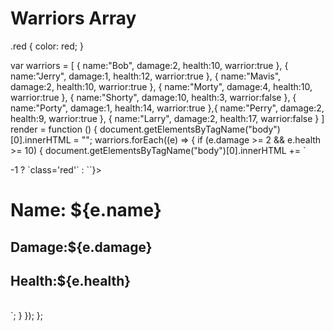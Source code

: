 # Warriors Array

<!DOCTYPE html>
<html lang="en">
<head>
<meta charset="UTF-8" />
<body onload="render()"></body>
</html>


  .red {
color: red;
}
  
  var warriors = [
  {
    name:"Bob",
    damage:2,
    health:10,
    warrior:true
  },
  {
    name:"Jerry",
    damage:1,
    health:12,
    warrior:true
  },
  {
    name:"Mavis",
    damage:2,
    health:10,
    warrior:true
  },
  {
    name:"Morty",
    damage:4,
    health:10,
    warrior:true
  },
  {
    name:"Shorty",
    damage:10,
    health:3,
    warrior:false
  },
  {
    name:"Porty",
    damage:1,
    health:14,
    warrior:true
  },{
    name:"Perry",
    damage:2,
    health:9,
    warrior:true
  },
  {
    name:"Larry",
    damage:2,
    health:17,
    warrior:false
  }
]
render = function () {
document.getElementsByTagName("body")[0].innerHTML = "";
warriors.forEach((e) => {
if (e.damage >= 2 && e.health >= 10) {
document.getElementsByTagName("body")[0].innerHTML += `
<div ${e.name.indexOf("A") > -1 ? `class='red'` : ``}>
<h1>Name: ${e.name}</h1>
<h2>Damage:${e.damage}</h2>
<h2>Health:${e.health}</h2>
</div>
<br>
`;
}
});
};
